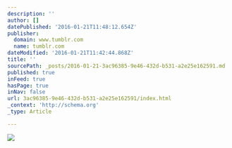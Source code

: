 ```yaml
---
description: ''
author: []
datePublished: '2016-01-21T11:48:12.654Z'
publisher:
  domain: www.tumblr.com
  name: tumblr.com
dateModified: '2016-01-21T11:42:44.868Z'
title: ''
sourcePath: _posts/2016-01-21-3ac96385-9e46-432d-b531-a2e25e162591.md
published: true
inFeed: true
hasPage: true
inNav: false
url: 3ac96385-9e46-432d-b531-a2e25e162591/index.html
_context: 'http://schema.org'
_type: Article

---
```

![](https://49.media.tumblr.com/8797b479a53e1bf4432d28b44b8f317e/tumblr_o0xsayszmi1shn04do1_500.gif)